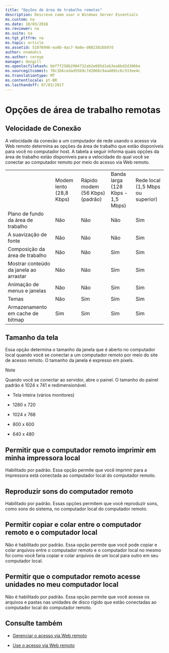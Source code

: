 ```yaml
---
title: "Opções de área de trabalho remotas"
description: Descreve como usar o Windows Server Essentials
ms.custom: na
ms.date: 10/03/2016
ms.reviewer: na
ms.suite: na
ms.tgt_pltfrm: na
ms.topic: article
ms.assetid: 51076946-ea9b-4ac7-9a6e-d6023816b97d
author: nnamuhcs
ms.author: coreyp
manager: dongill
ms.openlocfilehash: bbf7f258b2904732ab2e605d1eb3ea6bd2d306be
ms.sourcegitcommit: 70c1b6cedad55b9c7d2068c9aa4891c6c533ee4c
ms.translationtype: MT
ms.contentlocale: pt-BR
ms.lasthandoff: 07/03/2017
---
```

# <a name="remote-desktop-options"></a>Opções de área de trabalho remotas
 
  
## <a name="connection-speed"></a>Velocidade de Conexão  
 A velocidade da conexão a um computador de rede usando o acesso via Web remoto determina as opções da área de trabalho que estão disponíveis para você no computador host. A tabela a seguir informa quais opções da área de trabalho estão disponíveis para a velocidade do qual você se conectar ao computador remoto por meio do acesso via Web remoto.  
  
||||||  
|-|-|-|-|-|  
||Modem lento (28,8 Kbps)|Rápido modem (56 Kbps) (padrão)|Banda larga (128 Kbps - 1,5 Mbps)|Rede local (1,5 Mbps ou superior)|  
|Plano de fundo da área de trabalho|Não|Não|Não|Sim|  
|A suavização de fonte|Não|Não|Não|Sim|  
|Composição da área de trabalho|Não|Não|Sim|Sim|  
|Mostrar conteúdo da janela ao arrastar|Não|Não|Sim|Sim|  
|Animação de menus e janelas|Não|Não|Sim|Sim|  
|Temas|Não|Sim|Sim|Sim|  
|Armazenamento em cache de bitmap|Sim|Sim|Sim|Sim|  
  
## <a name="screen-size"></a>Tamanho da tela  
 Essa opção determina o tamanho da janela que é aberto no computador local quando você se conectar a um computador remoto por meio do site de acesso remoto. O tamanho da janela é expresso em pixels.  
  
> [!NOTE]
>  Quando você se conectar ao servidor, abre o painel. O tamanho do painel padrão é 1024 x 741 e redimensionável.  
  
-   Tela inteira (vários monitores)  
  
-   1280 x 720  
  
-   1024 x 768  
  
-   800 x 600  
  
-   640 x 480  
  
## <a name="enable-the-remote-computer-to-print-to-my-local-printer"></a>Permitir que o computador remoto imprimir em minha impressora local  
 Habilitado por padrão. Essa opção permite que você imprimir para a impressora está conectada ao computador local do computador remoto.  
  
## <a name="play-sounds-from-the-remote-computer"></a>Reproduzir sons do computador remoto  
 Habilitado por padrão. Essas opções permitem que você reproduzir sons, como sons do sistema, no computador local do computador remoto.  
  
## <a name="enable-copy-and-paste-between-the-remote-computer-and-the-local-computer"></a>Permitir copiar e colar entre o computador remoto e o computador local  
 Não é habilitado por padrão. Essa opção permite que você pode copiar e colar arquivos entre o computador remoto e o computador local no mesmo foi como você faria copiar e colar arquivos de um local para outro em seu computador local.  
  
## <a name="enable-the-remote-computer-to-access-drives-on-my-local-computer"></a>Permitir que o computador remoto acesse unidades no meu computador local  
 Não é habilitado por padrão. Essa opção permite que você acesse os arquivos e pastas nas unidades de disco rígido que estão conectadas ao computador local do computador remoto.  
  
## <a name="see-also"></a>Consulte também  
  
-   [Gerenciar o acesso via Web remoto](../manage/Manage-Remote-Web-Access-in-Windows-Server-Essentials.md)  
  
-   [Use o acesso via Web remoto](../use/Use-Remote-Web-Access-in-Windows-Server-Essentials.md)
